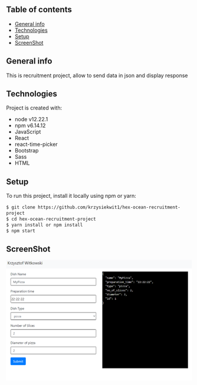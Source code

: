 ## Table of contents

- [General info](#general-info)
- [Technologies](#technologies)
- [Setup](#setup)
- [ScreenShot](#ScreenShot)

## General info

This is recruitment project, allow to send data in json and display response

## Technologies

Project is created with:

- node v12.22.1
- npm v6.14.12
- JavaScript
- React
- react-time-picker
- Bootstrap
- Sass
- HTML

## Setup

To run this project, install it locally using npm or yarn:

```
$ git clone https://github.com/krzysiekwit1/hex-ocean-recruitment-project
$ cd hex-ocean-recruitment-project
$ yarn install or npm install
$ npm start
```
## ScreenShot
![ScreenShot](https://raw.githubusercontent.com/krzysiekwit1/hex-ocean-recruitment-project/master/src/images/hexOceanRecruitmentProjectScreenShot.PNG)

